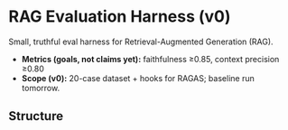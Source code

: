 # RAG Evaluation Harness (v0)

Small, truthful eval harness for Retrieval-Augmented Generation (RAG).
- **Metrics (goals, not claims yet):** faithfulness ≥0.85, context precision ≥0.80
- **Scope (v0):** 20-case dataset + hooks for RAGAS; baseline run tomorrow.

## Structure
